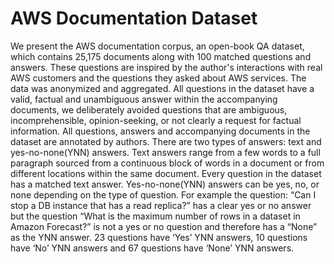 # AWS Documentation Dataset

We present the AWS documentation corpus, an open-book QA dataset, which contains 25,175 documents along with 100 matched questions and answers.
These questions are inspired by the author's interactions with real AWS customers and the questions they asked about AWS services.
The data was anonymized and aggregated.
All questions in the dataset have a valid, factual and unambiguous answer within the accompanying documents, we deliberately avoided questions that are ambiguous, incomprehensible, opinion-seeking, or not clearly a request for factual information.
All questions, answers and accompanying documents in the dataset are annotated by authors.
There are two types of answers: text and yes-no-none(YNN) answers.
Text answers range from a few words to a full paragraph sourced from a continuous block of words in a document
or from different locations within the same document.
Every question in the dataset has a matched text answer.
Yes-no-none(YNN) answers can be yes, no, or none depending on the type of question.
For example the question: “Can I stop a DB instance that has a read replica?” has a clear yes or no answer but the
question “What is the maximum number of rows in a dataset in Amazon Forecast?” is not a yes or no question and
therefore has a “None” as the YNN answer.
23 questions have ‘Yes’ YNN answers, 10 questions have ‘No’ YNN answers and 67 questions have ‘None’ YNN answers.

